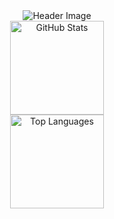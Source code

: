 <div align="center">
  <img src="https://64.media.tumblr.com/5202666261ce0c81523b7b16a48279f0/e980f5163c1cb6b7-dc/s500x750/07495406b5c86166b5a88fddb219296c41cd3cf0.gif" alt="Header Image">
</div>



<div align="center">
  <img src="https://github-readme-stats.vercel.app/api?username=an4s3crwt&show_icons=true&hide_title=true&theme=graywhite" alt="GitHub Stats" height="150" /><br>
  <img src="https://github-readme-stats.vercel.app/api/top-langs/?username=an4s3crwt&layout=compact&theme=graywhite" alt="Top Languages" height="150" />
</div>



